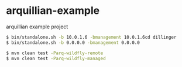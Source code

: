 # arquillian-example
arquillian example project


```sh
$ bin/standalone.sh -b 10.0.1.6 -bmanagement 10.0.1.6cd dillinger
$ bin/standalone.sh -b 0.0.0.0 -bmanagement 0.0.0.0
```

```sh
$ mvn clean test -Parq-wildfly-remote
$ mvn clean test -Parq-wildfly-managed
```

